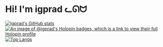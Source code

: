 # Hi! I'm igprad ᓚᘏᗢ
[![Igprad's GitHub stats](https://github-readme-stats.vercel.app/api?username=igprad&show_icons=true&theme=dark)](https://github.com/anuraghazra/github-readme-stats)
[![An image of @igprad's Holopin badges, which is a link to view their full Holopin profile](https://holopin.me/igprad)](https://holopin.io/@igprad)
[![Top Langs](https://github-readme-stats.vercel.app/api/top-langs/?username=anuraghazra&layout=donut)](https://github.com/anuraghazra/github-readme-stats)
